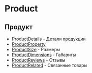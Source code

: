 # Product

## Продукт

- [ProductDetails](ProductDetails.md) - Детали продукции
- [ProductProperty](ProductProperty/readme.md) 
- [ProductSize](ProductSize.md) - Размеры
- [ProductDimensions](ProductDimensions.md) - Габариты 
- [ProductReviews](ProductReviews.md) - Отзывы
- [ProductRelated](ProductRelated.md) - Связанные товары 